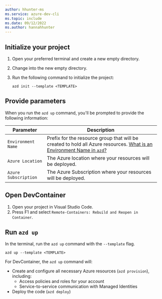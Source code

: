 ```yaml
---
author: hhunter-ms
ms.service: azure-dev-cli
ms.topic: include
ms.date: 09/12/2022
ms.author: hannahhunter
---
```


## Initialize your project

1. Open your preferred terminal and create a new empty directory.
1. Change into the new empty directory.
1. Run the following command to initialize the project:

   ```azdeveloper
   azd init --template <TEMPLATE>
   ```

## Provide parameters

When you run the `azd up` command, you'll be prompted to provide the following information:

| Parameter | Description |
| --------- | ----------- |
| `Environment Name` | Prefix for the resource group that will be created to hold all Azure resources. [What is an Environment Name in `azd`?](../faq.yml#what-is-an-environment-name) |
| `Azure Location`   | The Azure location where your resources will be deployed. |
| `Azure Subscription` | The Azure Subscription where your resources will be deployed. |

## Open DevContainer

1. Open your project in Visual Studio Code.
1. Press F1 and select `Remote-Containers: Rebuild and Reopen in Container`.

## Run `azd up`

In the terminal, run the `azd up` command with the `--template` flag.

```azdeveloper
azd up --template <TEMPLATE>
```

For DevContainer, the `azd up` command will:

- Create and configure all necessary Azure resources (`azd provision`), including:
  - Access policies and roles for your account
  - Service-to-service communication with Managed Identities
- Deploy the code (`azd deploy`)